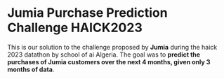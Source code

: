 # Jumia Purchase Prediction Challenge HAICK2023

This is our solution to the challenge proposed by **Jumia** during the haick 2023 datathon by school of ai Algeria.
The goal was to **predict the purchases of Jumia customers over the next 4 months, given only 3 months of data**.
